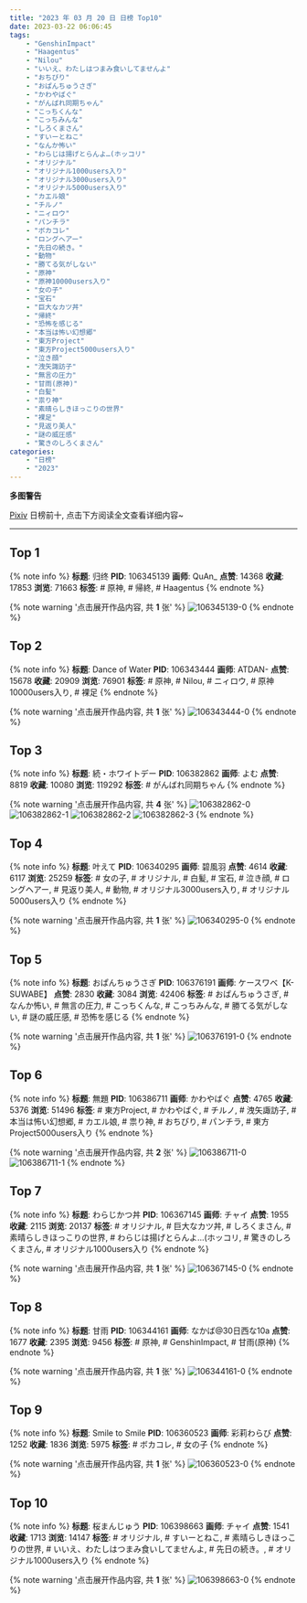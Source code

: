 ```yaml
---
title: "2023 年 03 月 20 日 日榜 Top10"
date: 2023-03-22 06:06:45
tags:
    - "GenshinImpact"
    - "Haagentus"
    - "Nilou"
    - "いいえ、わたしはつまみ食いしてませんよ"
    - "おちびり"
    - "おぱんちゅうさぎ"
    - "かわやばぐ"
    - "がんばれ同期ちゃん"
    - "こっちくんな"
    - "こっちみんな"
    - "しろくまさん"
    - "すいーとねこ"
    - "なんか怖い"
    - "わらじは揚げとらんよ…(ホッコリ"
    - "オリジナル"
    - "オリジナル1000users入り"
    - "オリジナル3000users入り"
    - "オリジナル5000users入り"
    - "カエル娘"
    - "チルノ"
    - "ニィロウ"
    - "パンチラ"
    - "ボカコレ"
    - "ロングヘアー"
    - "先日の続き。"
    - "動物"
    - "勝てる気がしない"
    - "原神"
    - "原神10000users入り"
    - "女の子"
    - "宝石"
    - "巨大なカツ丼"
    - "帰終"
    - "恐怖を感じる"
    - "本当は怖い幻想郷"
    - "東方Project"
    - "東方Project5000users入り"
    - "泣き顔"
    - "洩矢諏訪子"
    - "無言の圧力"
    - "甘雨(原神)"
    - "白髪"
    - "祟り神"
    - "素晴らしきほっこりの世界"
    - "裸足"
    - "見返り美人"
    - "謎の威圧感"
    - "驚きのしろくまさん"
categories:
    - "日榜"
    - "2023"
---
```


<i class="fa fa-triangle-exclamation"></i>**多图警告**<i class="fa fa-triangle-exclamation"></i>

[Pixiv](https://www.pixiv.net/) 日榜前十, 点击下方阅读全文查看详细内容~

<!-- more -->

---

## Top 1

{% note info %}
**标题**: 归终
**PID**: 106345139 **画师**: QuAn_
**点赞**: 14368 **收藏**: 17853 **浏览**: 71663
**标签**: # 原神, # 帰終, # Haagentus
{% endnote %}

{% note warning '点击展开作品内容, 共 **1** 张' %}
![106345139-0](https://i.pixiv.re/img-original/img/2023/03/19/02/59/30/106345139_p0.jpg)
{% endnote %}

## Top 2

{% note info %}
**标题**: Dance of Water
**PID**: 106343444 **画师**: ATDAN-
**点赞**: 15678 **收藏**: 20909 **浏览**: 76901
**标签**: # 原神, # Nilou, # ニィロウ, # 原神10000users入り, # 裸足
{% endnote %}

{% note warning '点击展开作品内容, 共 **1** 张' %}
![106343444-0](https://i.pixiv.re/img-original/img/2023/03/19/05/15/50/106343444_p0.jpg)
{% endnote %}

## Top 3

{% note info %}
**标题**: 続・ホワイトデー
**PID**: 106382862 **画师**: よむ
**点赞**: 8819 **收藏**: 10080 **浏览**: 119292
**标签**: # がんばれ同期ちゃん
{% endnote %}

{% note warning '点击展开作品内容, 共 **4** 张' %}
![106382862-0](https://i.pixiv.re/img-original/img/2023/03/20/08/26/51/106382862_p0.png)
![106382862-1](https://i.pixiv.re/img-original/img/2023/03/20/08/26/51/106382862_p1.png)
![106382862-2](https://i.pixiv.re/img-original/img/2023/03/20/08/26/51/106382862_p2.png)
![106382862-3](https://i.pixiv.re/img-original/img/2023/03/20/08/26/51/106382862_p3.png)
{% endnote %}

## Top 4

{% note info %}
**标题**: 叶えて
**PID**: 106340295 **画师**: 碧風羽
**点赞**: 4614 **收藏**: 6117 **浏览**: 25259
**标签**: # 女の子, # オリジナル, # 白髪, # 宝石, # 泣き顔, # ロングヘアー, # 見返り美人, # 動物, # オリジナル3000users入り, # オリジナル5000users入り
{% endnote %}

{% note warning '点击展开作品内容, 共 **1** 张' %}
![106340295-0](https://i.pixiv.re/img-original/img/2023/03/19/00/01/47/106340295_p0.jpg)
{% endnote %}

## Top 5

{% note info %}
**标题**: おぱんちゅうさぎ
**PID**: 106376191 **画师**: ケースワベ【K-SUWABE】
**点赞**: 2830 **收藏**: 3084 **浏览**: 42406
**标签**: # おぱんちゅうさぎ, # なんか怖い, # 無言の圧力, # こっちくんな, # こっちみんな, # 勝てる気がしない, # 謎の威圧感, # 恐怖を感じる
{% endnote %}

{% note warning '点击展开作品内容, 共 **1** 张' %}
![106376191-0](https://i.pixiv.re/img-original/img/2023/03/20/00/50/43/106376191_p0.jpg)
{% endnote %}

## Top 6

{% note info %}
**标题**: 無題
**PID**: 106386711 **画师**: かわやばぐ
**点赞**: 4765 **收藏**: 5376 **浏览**: 51496
**标签**: # 東方Project, # かわやばぐ, # チルノ, # 洩矢諏訪子, # 本当は怖い幻想郷, # カエル娘, # 祟り神, # おちびり, # パンチラ, # 東方Project5000users入り
{% endnote %}

{% note warning '点击展开作品内容, 共 **2** 张' %}
![106386711-0](https://i.pixiv.re/img-original/img/2023/03/20/12/47/18/106386711_p0.jpg)
![106386711-1](https://i.pixiv.re/img-original/img/2023/03/20/12/47/18/106386711_p1.jpg)
{% endnote %}

## Top 7

{% note info %}
**标题**: わらじかつ丼
**PID**: 106367145 **画师**: チャイ
**点赞**: 1955 **收藏**: 2115 **浏览**: 20137
**标签**: # オリジナル, # 巨大なカツ丼, # しろくまさん, # 素晴らしきほっこりの世界, # わらじは揚げとらんよ…(ホッコリ, # 驚きのしろくまさん, # オリジナル1000users入り
{% endnote %}

{% note warning '点击展开作品内容, 共 **1** 张' %}
![106367145-0](https://i.pixiv.re/img-original/img/2023/03/19/21/11/02/106367145_p0.png)
{% endnote %}

## Top 8

{% note info %}
**标题**: 甘雨
**PID**: 106344161 **画师**: なかば@30日西な10a
**点赞**: 1677 **收藏**: 2395 **浏览**: 9456
**标签**: # 原神, # GenshinImpact, # 甘雨(原神)
{% endnote %}

{% note warning '点击展开作品内容, 共 **1** 张' %}
![106344161-0](https://i.pixiv.re/img-original/img/2023/03/19/02/07/26/106344161_p0.png)
{% endnote %}

## Top 9

{% note info %}
**标题**: Smile to Smile
**PID**: 106360523 **画师**: 彩莉わらび
**点赞**: 1252 **收藏**: 1836 **浏览**: 5975
**标签**: # ボカコレ, # 女の子
{% endnote %}

{% note warning '点击展开作品内容, 共 **1** 张' %}
![106360523-0](https://i.pixiv.re/img-original/img/2023/03/19/17/49/07/106360523_p0.jpg)
{% endnote %}

## Top 10

{% note info %}
**标题**: 桜まんじゅう
**PID**: 106398663 **画师**: チャイ
**点赞**: 1541 **收藏**: 1713 **浏览**: 14147
**标签**: # オリジナル, # すいーとねこ, # 素晴らしきほっこりの世界, # いいえ、わたしはつまみ食いしてませんよ, # 先日の続き。, # オリジナル1000users入り
{% endnote %}

{% note warning '点击展开作品内容, 共 **1** 张' %}
![106398663-0](https://i.pixiv.re/img-original/img/2023/03/20/21/45/19/106398663_p0.png)
{% endnote %}
